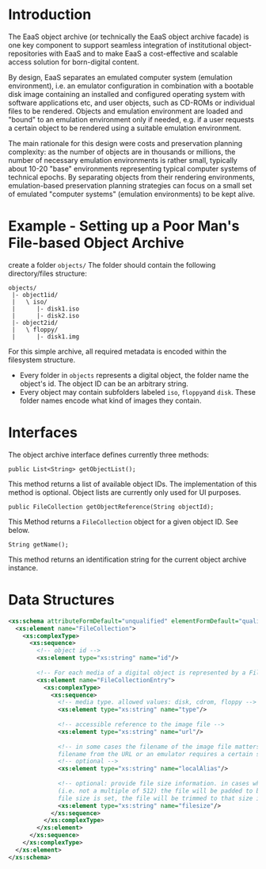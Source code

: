 # Introduction
The EaaS object archive (or technically the EaaS object archive facade) is one key 
component to support seamless integration of institutional object-repositories with 
EaaS and to make EaaS a cost-effective and scalable access solution for born-digital 
content.   

By design, EaaS separates an emulated computer system (emulation environment), 
i.e. an emulator configuration in combination with a bootable disk image containing 
an installed and configured operating system with software applications etc, and user 
objects, such as CD-ROMs or individual files to be rendered. 
Objects and emulation environment are loaded and "bound" to an emulation environment only 
if needed, e.g. if a user requests a certain object to be rendered using a suitable 
emulation environment. 

The main rationale for this design were costs and preservation planning complexity:
as the number of objects are in thousands or millions, the number of necessary 
emulation environments is rather small, typically about 10-20 "base" environments 
representing typical computer systems of technical epochs. By separating objects from 
their rendering environments, emulation-based preservation planning strategies can 
focus on a small set of emulated "computer systems" (emulation environments) to be 
kept alive.      

# Example - Setting up a Poor Man's File-based Object Archive

create a folder `objects/`
The folder should contain the following directory/files structure:

```
objects/ 
 |- object1id/ 
 |   \ iso/ 
 |      |- disk1.iso 
 |      |- disk2.iso 
 |- object2id/ 
 |   \ floppy/ 
 |      |- disk1.img
```

For this simple archive, all required metadata is encoded within the filesystem structure. 

* Every folder in `objects` represents a digital object, the folder name the object's id. The object ID can 
be an arbitrary string. 
* Every object may contain subfolders labeled `iso`, `floppy`and `disk`. These folder names encode what kind of 
images they contain. 

# Interfaces
The object archive interface defines currently three methods: 

```
public List<String> getObjectList(); 
```
This method returns a list of available object IDs. The implementation of this method is optional. Object lists 
are currently only used for UI purposes.   

```	
public FileCollection getObjectReference(String objectId);
```
This Method returns a `FileCollection` object for a given object ID. See below. 	

```	
String getName(); 
```
This method returns an identification string for the current object archive instance. 

# Data Structures

```XML
<xs:schema attributeFormDefault="unqualified" elementFormDefault="qualified" xmlns:xs="http://www.w3.org/2001/XMLSchema">
  <xs:element name="FileCollection">
    <xs:complexType>
      <xs:sequence>
        <!-- object id -->
        <xs:element type="xs:string" name="id"/>
        
        <!-- For each media of a digital object is represented by a FileCollectionEntry -->
        <xs:element name="FileCollectionEntry">
          <xs:complexType>
            <xs:sequence>
              <!-- media type. allowed values: disk, cdrom, floppy -->
              <xs:element type="xs:string" name="type"/>
              
              <!-- accessible reference to the image file --> 
              <xs:element type="xs:string" name="url"/>
            
              <!-- in some cases the filename of the image file matters. E.g. if we cannot guess the 
              filename from the URL or an emulator requires a certain suffix etc. -->
              <!-- optional -->
              <xs:element type="xs:string" name="localAlias"/>
              
              <!-- optional: provide file size information. in cases when the file size is not block aligned 
              (i.e. not a multiple of 512) the file will be padded to be used with block-layer tools. If the 
              file size is set, the file will be trimmed to that size if accessed by the emulator. -->
              <xs:element type="xs:string" name="filesize"/>
            </xs:sequence>
          </xs:complexType>
        </xs:element>
      </xs:sequence>
    </xs:complexType>
  </xs:element>
</xs:schema>
```